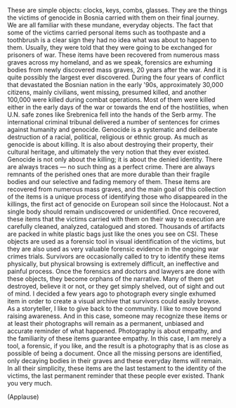 

These are simple objects:
clocks, keys, combs, glasses.
They are the things the victims of genocide in Bosnia
carried with them on their final journey.
We are all familiar with these mundane,
everyday objects.
The fact that some of the victims carried
personal items such as
toothpaste and a toothbrush
is a clear sign they had no idea
what was about to happen to them.
Usually, they were told that they were going to be
exchanged for prisoners of war.
These items have been recovered
from numerous mass graves across my homeland,
and as we speak, forensics are exhuming bodies
from newly discovered mass graves,
20 years after the war.
And it is quite possibly the largest ever discovered.
During the four years of conflict
that devastated the Bosnian nation in the early &#39;90s,
approximately 30,000 citizens, mainly civilians,
went missing, presumed killed,
and another 100,000 were killed
during combat operations.
Most of them were killed
either in the early days of the war
or towards the end of the hostilities,
when U.N. safe zones like Srebrenica
fell into the hands of the Serb army.
The international criminal tribunal
delivered a number of sentences
for crimes against humanity and genocide.
Genocide is a systematic and deliberate
destruction of a racial, political, religious
or ethnic group.
As much as genocide is about killing.
It is also about destroying their property,
their cultural heritage,
and ultimately the very notion that they ever existed.
Genocide is not only about the killing;
it is about the denied identity.
There are always traces —
no such thing as a perfect crime.
There are always remnants of the perished ones
that are more durable than their fragile bodies
and our selective and fading memory of them.
These items are recovered
from numerous mass graves,
and the main goal of this collection of the items
is a unique process
of identifying those who disappeared in the killings,
the first act of genocide on European soil
since the Holocaust.
Not a single body should remain undiscovered
or unidentified.
Once recovered,
these items that the victims carried with them
on their way to execution
are carefully cleaned, analyzed,
catalogued and stored.
Thousands of artifacts are
packed in white plastic bags
just like the ones you see on CSI.
These objects are used as a forensic tool
in visual identification of the victims,
but they are also used as
very valuable forensic evidence
in the ongoing war crimes trials.
Survivors are occasionally called
to try to identify these items physically,
but physical browsing is extremely difficult,
an ineffective and painful process.
Once the forensics and doctors and lawyers
are done with these objects,
they become orphans of the narrative.
Many of them get destroyed, believe it or not,
or they get simply shelved,
out of sight and out of mind.
I decided a few years ago
to photograph every single exhumed item
in order to create a visual archive
that survivors could easily browse.
As a storyteller, I like to give back to the community.
I like to move beyond raising awareness.
And in this case, someone may
recognize these items
or at least their photographs will remain
as a permanent, unbiased and accurate reminder
of what happened.
Photography is about empathy,
and the familiarity of these
items guarantee empathy.
In this case, I am merely a tool,
a forensic, if you like,
and the result is a photography that is as close
as possible of being a document.
Once all the missing persons are identified,
only decaying bodies in their graves
and these everyday items will remain.
In all their simplicity,
these items are the last testament
to the identity of the victims,
the last permanent reminder
that these people ever existed.
Thank you very much.

(Applause)

